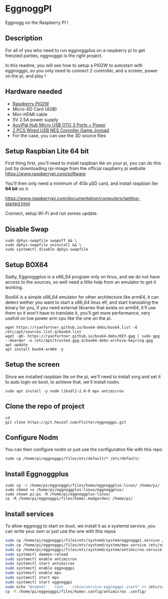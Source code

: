 # EggnoggPI

Eggnogg on the Raspberry PI !

## Description

For all of you who need to run eggnoggplus on a raspberry pi to get frenzied parties, eggnoggpi is the right project.

In this readme, you will see how to setup a PI02W to autostart with eggnoggpi, so you only need to connect 2 controller, and a screen, power on the pi, and play !

## Hardware needed

* [Raspberry PI02W](https://www.kubii.com/en/nano-computers/3455-raspberry-pi-zero-2-w-5056561800004.html)
* Micro-SD Card (4GB)
* Mini-HDMI cable
* 5V 2.5A power supply
* [AuviPal Hub Micro USB OTG 3 Ports + Power](https://www.amazon.fr/gp/product/B083WML1XB)
* [2 PCS Wired USB NES Conroller Game Joypad](https://fr.aliexpress.com/item/1005001611443967.html)
* For the case, you can use the 3D source files

## Setup Raspbian Lite 64 bit

First thing first, you'll need to install raspbian lite on your pi, you can do this just by downloading rpi-image from the official raspberry pi website https://www.raspberrypi.com/software

You'll then only need a minimum of 4Gb µSD card, and install raspbian lite **64 bit** on it.

https://www.raspberrypi.com/documentation/computers/getting-started.html

Connect, setup Wi-Fi and run somes update.



## Disable Swap

```
sudo dphys-swapfile swapoff && \
sudo dphys-swapfile uninstall && \
sudo systemctl disable dphys-swapfile
```

## 

## Setup BOX64

Sadly, Eggnoggplus is a x86_64 program only on linux, and we do not have access to the sources, so well need a little help from an emulator to get it working.

Box64 is a simple x86_64 emulator for other architecture like arm64, it can detect wether you want to start a x86_64 linux elf, and start translating the binary for you, if you need external libraries that exists on arm64, it'll use them so it won't have to translate it, you'll get more performance, very usefull on low power arm cpu like the one on the pi.

```
wget https://ryanfortner.github.io/box64-debs/box64.list -O /etc/apt/sources.list.d/box64.list
wget -qO- https://ryanfortner.github.io/box64-debs/KEY.gpg | sudo gpg --dearmor -o /etc/apt/trusted.gpg.d/box64-debs-archive-keyring.gpg
apt update
apt install box64-arm64 -y
```

## 

## Setup the screen

Since we installed raspbian lite on the pi, we'll need to install xorg and set it to auto login on boot, to achieve that, we'll install nodm.

```
sudo apt install -y nodm libsdl2-2.0-0 mpv antimicrox
```

## 

## Clone the repo of project

```
cd
git clone https://git.heuzef.com/Flutter/eggnoggpi.git
```

## Configure Nodm

You can then configure nodm or just use the configuration file with this repo

```
sudo cp /home/pi/eggnoggpi/files/etc/default/* /etc/default/
```

## Install Eggnoggplus

```
sudo cp -r /home/pi/eggnoggpi/files/home/eggnoggplus-linux/ /home/pi/
sudo chmod +x /home/pi/eggnoggplus-linux/eggnoggplus/
sudo chown pi:pi -R /home/pi/eggnoggplus-linux/
cp -R /home/pi/eggnoggpi/files/home/.madgarden/ /home/pi/
```



## Install services

To allow eggnogg to start on boot, we install it as a systemd service, you can write your own or just use the one with this repos

```sh
sudo cp /home/pi/eggnoggpi/files/etc/systemd/system/eggnoggpi.service /etc/systemd/system/eggnoggpi.service
sudo cp /home/pi/eggnoggpi/files/etc/systemd/system/mpv.service /etc/systemd/system/mpv.service
sudo cp /home/pi/eggnoggpi/files/etc/systemd/system/antimicrox.service /etc/systemd/system/antimicrox.service
sudo systemctl daemon-reload
sudo systemctl enable antimicrox
sudo systemctl start antimicrox
sudo systemctl enable eggnoggpi
sudo systemctl enable mpv
sudo systemctl start mpv
sudo systemctl start eggnoggpi
sudo echo "@reboot    root    /sbin/service eggnoggpi start" >> /etc/crontab
cp -R /home/pi/eggnoggpi/files/home/.config/antimicrox .config/
```
